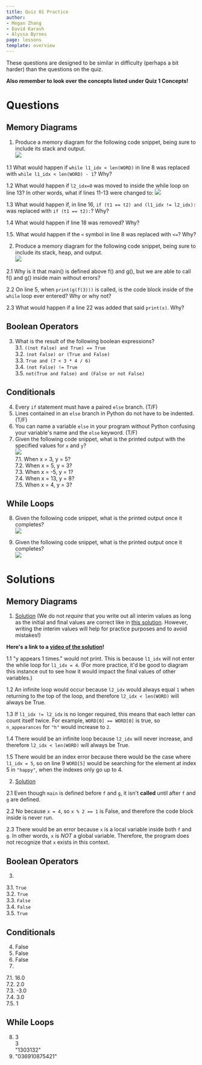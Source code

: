 ```yaml
---
title: Quiz 01 Practice
author:
- Megan Zhang
- David Karash
- Alyssa Byrnes
page: lessons
template: overview
---
```


These questions are designed to be similar in difficulty (perhaps a bit harder) than the questions on the quiz.

**Also remember to look over the concepts listed under Quiz 1 Concepts!**

# Questions

## Memory Diagrams

1. Produce a memory diagram for the following code snippet, being sure to include its stack and output.  
![](/static/practice_worksheets/sp23/q1.png)

1.1 What would happen if `while l1_idx < len(WORD)` in line 8 was replaced with `while l1_idx < len(WORD) - 1`? Why?

1.2 What would happen if `l2_idx=0` was moved to inside the while loop on line 13? In other words, what if lines 11-13 were changed to:
![](/static/practice_worksheets/sp23/q1_1.png)

1.3 What would happen if, in line 16, `if (t1 == t2) and (l1_idx != l2_idx):` was replaced with `if (t1 == t2):`? Why?

1.4 What would happen if line 18 was removed? Why?

1.5. What would happen if the `<` symbol in line 8 was replaced with `<=`? Why?

2. Produce a memory diagram for the following code snippet, being sure to include its stack, heap, and output.  
![](/static/practice_worksheets/sp23/q2.png)

2.1 Why is it that main() is defined above f() and g(), but we are able to call f() and g() inside main without errors?

2.2 On line 5, when `print(g(f(3)))` is called, is the code block inside of the `while` loop ever entered? Why or why not?

2.3 What would happen if a line 22 was added that said `print(x)`. Why?

## Boolean Operators
3. What is the result of the following boolean expressions?  
3.1. `((not False) and True) == True`  
3.2. `(not False) or (True and False)`  
3.3. `True and (7 < 3 * 4 / 6)`  
3.4. `(not False) != True`  
3.5. `not(True and False) and (False or not False)`  

## Conditionals
4. Every `if` statement must have a paired `else` branch. (T/F)
5. Lines contained in an `else` branch in Python do not have to be indented. (T/F)
6. You can name a variable `else` in your program without Python confusing your variable's name and the `else` keyword. (T/F)
7. Given the following code snippet, what is the printed output with the specified values for `x` and `y`?  
![](/static/practice_worksheets/fa21/qz01-question7.png)  
7.1. When x = 3, y = 5?  
7.2. When x = 5, y = 3?  
7.3. When x = -5, y = 1?  
7.4. When x = 13, y = 8?  
7.5. When x = 4, y = 3?

## While Loops
8. Given the following code snippet, what is the printed output once it completes?  
![](/static/practice_worksheets/fa21/qz01-question8.png)

9. Given the following code snippet, what is the printed output once it completes?  
![](/static/practice_worksheets/fa21/qz01-question9.png)

# Solutions

## Memory Diagrams


1. [Solution](/static/practice_worksheets/sp23/q1_sol1.png) 
(We do not *require* that you write out all interim values as long as the initial and final values are correct like in [this solution](/static/practice_worksheets/sp23/q1_sol2.jpg). However, writing the interim values will help for practice purposes and to avoid mistakes!)

**Here's a link to a [video of the solution](https://www.youtube.com/watch?v=NqNuPjnq-UE)!**

1.1 "y appears 1 times." would not print. This is because `l1_idx` will not enter the while loop for `l1_idx = 4`. (For more practice, it'd be good to diagram this instance out to see how it would impact the final values of other variables.)

1.2 An infinite loop would occur because `l2_idx` would always equal `1` when returning to the top of the loop, and therefore `l2_idx < len(WORD)` will always be True.

1.3 If `l1_idx != l2_idx` is no longer required, this means that each letter can count itself twice. For example, `WORD[0] == WORD[0]` is true, so `n_appearances` for `"h"` would increase to `2`.

1.4 There would be an infinite loop because `l2_idx` will never increase, and therefore `l2_idx < len(WORD)` will always be True.

1.5 There would be an index error because there would be the case where `l1_idx = 5`, so on line 9 `WORD[5]` would be searching for the element at index 5 in `"happy"`, when the indexes only go up to 4.

2. [Solution](/static/practice_worksheets/sp23/q2_sol.jpg)

2.1 Even though `main` is defined before `f` and `g`, it isn't **called** until after `f` and `g` are defined.

2.2 No because `x = 4`, so `x % 2 == 1` is False, and therefore the code block inside is never run.

2.3 There would be an error because `x` is a local variable inside both `f` and `g`. In other words, `x` is *NOT* a global variable. Therefore, the program does not recognize that `x` exists in this context.

## Boolean Operators
3. 
3.1. `True`  
3.2. `True`  
3.3. `False`  
3.4. `False`  
3.5. `True`

## Conditionals
4. False
5. False
6. False
7. 
7.1. 16.0  
7.2. 2.0  
7.3. -3.0  
7.4. 3.0  
7.5. 1

## While Loops
8. 3   
3  
"1303132"
9. "036910875421"

